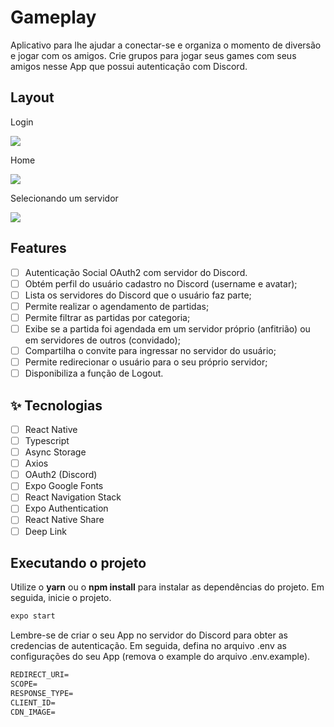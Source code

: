 # Gameplay

Aplicativo para lhe ajudar a conectar-se e organiza o momento de diversão e jogar com os amigos. Crie grupos para jogar seus games com seus amigos nesse App que possui autenticação com Discord.

## Layout

Login

<img src="./assets/screens/login.png" />

Home

<img src="./assets/screens/home.png" />

Selecionando um servidor

<img src="./assets/screens/select-server.png" />

## Features

- [ ] Autenticação Social OAuth2 com servidor do Discord.
- [ ] Obtém perfil do usuário cadastro no Discord (username e avatar);
- [ ] Lista os servidores do Discord que o usuário faz parte;
- [ ] Permite realizar o agendamento de partidas;
- [ ] Permite filtrar as partidas por categoria;
- [ ] Exibe se a partida foi agendada em um servidor próprio (anfitrião) ou em servidores de outros (convidado);
- [ ] Compartilha o convite para ingressar no servidor do usuário;
- [ ] Permite redirecionar o usuário para o seu próprio servidor;
- [ ] Disponibiliza a função de Logout.

## ✨ Tecnologias

- [ ] React Native
- [ ] Typescript
- [ ] Async Storage
- [ ] Axios
- [ ] OAuth2 (Discord)
- [ ] Expo Google Fonts
- [ ] React Navigation Stack
- [ ] Expo Authentication
- [ ] React Native Share
- [ ] Deep Link

## Executando o projeto

Utilize o **yarn** ou o **npm install** para instalar as dependências do projeto.
Em seguida, inicie o projeto.

```cl
expo start
```

Lembre-se de criar o seu App no servidor do Discord para obter as credencias de autenticação. Em seguida, defina no arquivo .env as configurações do seu App (remova o example do arquivo .env.example).

```cl
REDIRECT_URI=
SCOPE=
RESPONSE_TYPE=
CLIENT_ID=
CDN_IMAGE=
```
